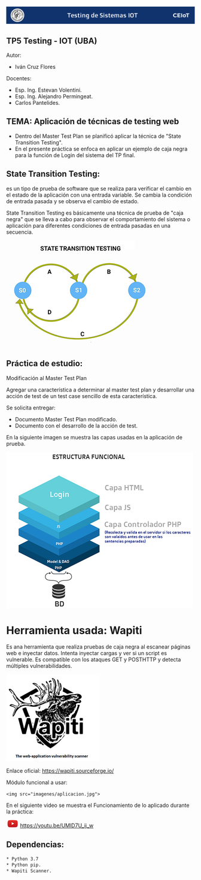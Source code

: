 ![header](imagenes/header.png)

## TP5 Testing - IOT (UBA)

Autor:
* Iván Cruz Flores

Docentes:

* Esp. Ing. Estevan Volentini.
* Esp. Ing. Alejandro Permingeat.
* Carlos Pantelides.

## TEMA: Aplicación de técnicas de testing web 

* Dentro del Master Test Plan se planificó aplicar la técnica de "State Transition Testing". 
* En el presente práctica se enfoca en aplicar un ejemplo de caja negra para la función de Login del sistema del TP final.

## State Transition Testing:
es un tipo de prueba de software que se realiza para verificar el cambio en el estado de la aplicación con una entrada variable. Se cambia la condición de entrada pasada y se observa el cambio de estado.

State Transition Testing es básicamente una técnica de prueba de "caja negra" que se lleva a cabo para observar el comportamiento del sistema o aplicación para diferentes condiciones de entrada pasadas en una secuencia.

![imagen_bdd](imagenes/State_transition.jpg)

## Práctica de estudio: 

Modificación al Master Test Plan

Agregar una característica a determinar al master test plan y desarrollar una acción de test de un test case sencillo de esta característica.

Se solicita entregar:

* Documento Master Test Plan modificado.
* Documento con el desarrollo de la acción de test.


En la siguiente imagen se muestra las capas usadas en la aplicación de prueba.

![imagen_bdd](imagenes/capas-funcional.jpg)

# Herramienta usada: Wapiti 

Es ana herramienta que realiza pruebas de caja negra al escanear páginas web e inyectar datos. Intenta inyectar cargas y ver si un script es vulnerable. Es compatible con los ataques GET y POSTHTTP y detecta múltiples vulnerabilidades.

![imagen_bdd](imagenes/herramienta.jpg)

Enlace oficial: https://wapiti.sourceforge.io/

Módulo funcional a usar:

<p align="right">
    
    <img src="imagenes/aplicacion.jpg"> 
</p>

En el siguiente video se muestra el Funcionamiento de lo aplicado durante la práctica:

![play1](imagenes/play.png) https://youtu.be/UMlD7U_ij_w

## Dependencias:
```
* Python 3.7
* Python pip.
* Wapiti Scanner.
```
